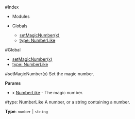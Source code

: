 #Index

* Modules

* Globals
  * [setMagicNumber(x)](#setMagicNumber)
  * [type: NumberLike](#NumberLike)

#Global
  * [setMagicNumber(x)](#setMagicNumber)
  * [type: NumberLike](#NumberLike)

<a name="setMagicNumber"></a>
#setMagicNumber(x)
Set the magic number.

**Params**

- x [NumberLike](#NumberLike) - The magic number.

<a name="NumberLike"></a>
#type: NumberLike
A number, or a string containing a number.

**Type**: `number` | `string`  
